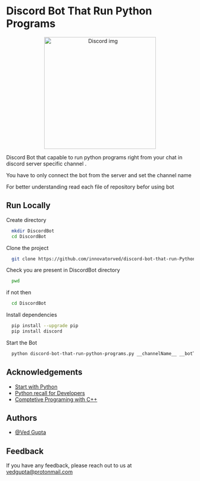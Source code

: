 
# Discord Bot That Run Python Programs
<p align="center">
  <img src="https://raw.githubusercontent.com/innovatorved/discord-bot-that-run-Python-Program/master/discord.png" alt="Discord img" height=300 width=300/>
</p>

Discord Bot that capable to run python programs right from your chat in discord server specific channel .

You have to only connect the bot from the server and set the channel name 

For better understanding read each file of repository befor using bot

## Run Locally

Create directory
```bash
  mkdir DiscordBot
  cd DiscordBot
```

Clone the project

```bash
  git clone https://github.com/innovatorved/discord-bot-that-run-Python-Program.git .
```

Check you are present in DiscordBot directory

```bash
  pwd
```
if not then

```bash
  cd DiscordBot
```

Install dependencies 

```bash
  pip install --upgrade pip
  pip install discord
```


Start the Bot

```bash
  python discord-bot-that-run-python-programs.py __channelName__ __botToken__
```
  ## Acknowledgements

 - [Start with Python](https://github.com/innovatorved/BasicPython)
 - [Python recall for Developers](https://github.com/innovatorved/python-recall)
 - [Comptetive Programing with C++](https://github.com/innovatorved/Comptetive-Programing-cpp)

  
## Authors

- [@Ved Gupta](https://github.com/innovatorved)

  
## Feedback

If you have any feedback, please reach out to us at vedgupta@protonmail.com
